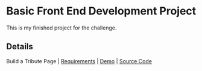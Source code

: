 
# Basic Front End Development Project

This is my finished project for the challenge.

## Details

Build a Tribute Page | [Requirements](http://www.freecodecamp.com/challenges/build-a-tribute-page) | [Demo](https://febreroinfo.github.io/freeCodeCamp-projects/front-end-development/tribute-page/) | [Source Code](https://github.com/febreroinfo/freeCodeCamp-projects/tree/gh-pages/front-end-development/tribute-page)